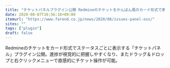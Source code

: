 ```yaml
---
title: "チケットパネルプラグイン公開 Redmineのチケットをかんばん風のカード形式で表示"
date: 2020-08-07T16:56:18+09:00
itemurl: "https://www.farend.co.jp/news/2020/08/issues-panel-oss/"
sites: ""
tags: ["plugin"]
draft: false
---
```


Redmineのチケットをカード形式でステータスごとに表示する「チケットパネル」プラグイン公開。進捗が視覚的に把握しやすくなり、またドラッグ＆ドロップと右クリックメニューで直感的にチケット操作が可能。

